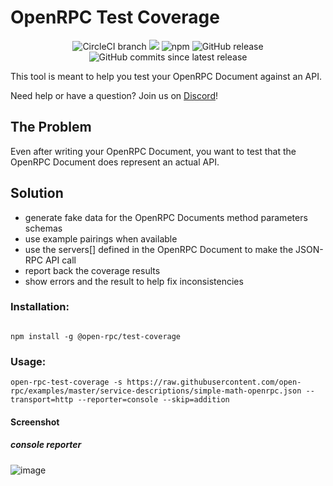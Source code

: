 # OpenRPC Test Coverage
<center>
  <span>
    <img alt="CircleCI branch" src="https://img.shields.io/circleci/project/github/open-rpc/test-coverage/master.svg">
    <img src="https://codecov.io/gh/open-rpc/test-coverage/branch/master/graph/badge.svg" />
    <img alt="npm" src="https://img.shields.io/npm/dt/@open-rpc/test-coverage.svg" />
    <img alt="GitHub release" src="https://img.shields.io/github/release/open-rpc/test-coverage.svg" />
    <img alt="GitHub commits since latest release" src="https://img.shields.io/github/commits-since/open-rpc/test-coverage/latest.svg" />
  </span>
</center>

This tool is meant to help you test your OpenRPC Document against an API.

Need help or have a question? Join us on [Discord](https://discord.gg/gREUKuF)!

## The Problem
Even after writing your OpenRPC Document, you want to test that the OpenRPC Document does represent an actual API.


## Solution

- generate fake data for the OpenRPC Documents method parameters schemas
- use example pairings when available
- use the servers[] defined in the OpenRPC Document to make the JSON-RPC API call
- report back the coverage results
- show errors and the result to help fix inconsistencies

### Installation:

```

npm install -g @open-rpc/test-coverage

```


### Usage:


```
open-rpc-test-coverage -s https://raw.githubusercontent.com/open-rpc/examples/master/service-descriptions/simple-math-openrpc.json --transport=http --reporter=console --skip=addition
```



#### Screenshot

##### console reporter

![image](https://user-images.githubusercontent.com/364566/56318521-3e103300-6114-11e9-85cd-f35eb7b42a0e.png)
